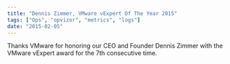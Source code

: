 ```yaml
---
title: "Dennis Zimmer, VMware vExpert Of The Year 2015"
tags: ["Ops", "opvizor", "metrics", "logs"]
date: "2015-02-05"
---
```


Thanks VMware for honoring our CEO and Founder Dennis Zimmer with the VMware vExpert award for the 7th consecutive time.
